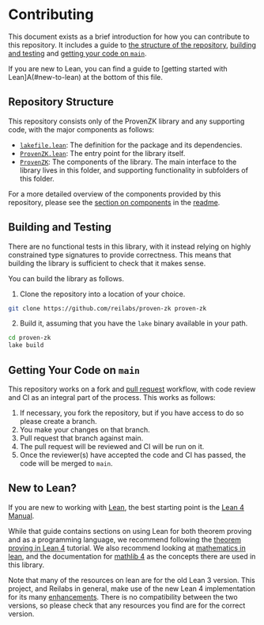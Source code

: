 # Contributing

This document exists as a brief introduction for how you can contribute to this
repository. It includes a guide to
[the structure of the repository](#repository-structure),
[building and testing](#building-and-testing) and
[getting your code on `main`](#getting-your-code-on-main).

If you are new to Lean, you can find a guide to
[getting started with Lean]A(#new-to-lean) at the bottom of this file.

## Repository Structure

This repository consists only of the ProvenZK library and any supporting code,
with the major components as follows:

- [`lakefile.lean`](./lakefile.lean): The definition for the package and its
  dependencies.
- [`ProvenZK.lean`](./ProvenZk.lean): The entry point for the library itself.
- [`ProvenZK`](./ProvenZk): The components of the library. The main interface to
  the library lives in this folder, and supporting functionality in subfolders
  of this folder.

For a more detailed overview of the components provided by this repository,
please see the [section on components](./README.md#components) in the
[readme](./README.md).

## Building and Testing

There are no functional tests in this library, with it instead relying on highly
constrained type signatures to provide correctness. This means that building the
library is sufficient to check that it makes sense.

You can build the library as follows.

1. Clone the repository into a location of your choice.

```sh
git clone https://github.com/reilabs/proven-zk proven-zk
```

2. Build it, assuming that you have the `lake` binary available in your path.

```sh
cd proven-zk
lake build
```

## Getting Your Code on `main`

This repository works on a fork and
[pull request](https://github.com/reilabs/proven-zk/pulls) workflow, with code
review and CI as an integral part of the process. This works as follows:

1. If necessary, you fork the repository, but if you have access to do so please
   create a branch.
2. You make your changes on that branch.
3. Pull request that branch against main.
4. The pull request will be reviewed and CI will be run on it.
5. Once the reviewer(s) have accepted the code and CI has passed, the code will
   be merged to `main`.

## New to Lean?

If you are new to working with [Lean](https://leanprover.github.io), the best
starting point is the [Lean 4 Manual](https://leanprover.github.io/lean4/doc/).

While that guide contains sections on using Lean for both theorem proving and as
a programming language, we recommend following the
[theorem proving in Lean 4](https://leanprover.github.io/theorem_proving_in_lean4/)
tutorial. We also recommend looking at
[mathematics in lean](https://leanprover-community.github.io/mathematics_in_lean/index.html),
and the documentation for [mathlib 4](https://leanprover-community.github.io/mathlib4_docs/)
as the concepts there are used in this library.

Note that many of the resources on lean are for the old Lean 3 version. This
project, and Reilabs in general, make use of the new Lean 4 implementation for
its many
[enhancements](https://leanprover.github.io/lean4/doc/lean3changes.html). There
is no compatibility between the two versions, so please check that any resources
you find are for the correct version.

